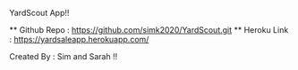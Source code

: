 YardScout App!!

** Github Repo : https://github.com/simk2020/YardScout.git
** Heroku Link : https://yardsaleapp.herokuapp.com/

Created By : Sim and Sarah !!
